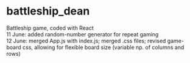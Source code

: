 # battleship_dean
Battleship game, coded with React
<br/>
11 June: added random-number generator for repeat gaming
<br/>
12 June: merged App.js with index.js; merged .css files; revised game-board css, allowing for flexible board size (variable np. of columns and rows)
